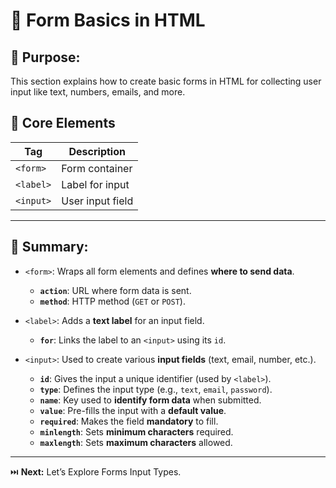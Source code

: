# 📝 Form Basics in HTML

## 🎯 Purpose:

This section explains how to create basic forms in HTML for collecting user input like text, numbers, emails, and more.

## 📑 Core Elements

| **Tag**     | **Description**       |
| ----------- | --------------------- |
| `<form>`    | Form container        |
| `<label>`   | Label for input       |
| `<input>`   | User input field      |

---

## 🔑 Summary:

- `<form>`: Wraps all form elements and defines **where to send data**.
  - **`action`**: URL where form data is sent.
  - **`method`**: HTTP method (`GET` or `POST`).

- `<label>`: Adds a **text label** for an input field.
  - **`for`**: Links the label to an `<input>` using its `id`.

- `<input>`: Used to create various **input fields** (text, email, number, etc.).
  - **`id`**: Gives the input a unique identifier (used by `<label>`).
  - **`type`**: Defines the input type (e.g., `text`, `email`, `password`).
  - **`name`**: Key used to **identify form data** when submitted.
  - **`value`**: Pre-fills the input with a **default value**.
  - **`required`**: Makes the field **mandatory** to fill.
  - **`minlength`**: Sets **minimum characters** required.
  - **`maxlength`**: Sets **maximum characters** allowed.

---

⏭️ **Next:** Let’s Explore Forms Input Types.
